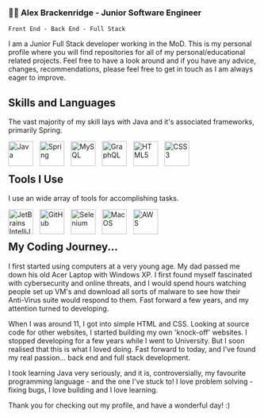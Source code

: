 <h3>👨‍💻 Alex Brackenridge - Junior Software Engineer</h3>

`Front End - Back End - Full Stack`


<p>I am a Junior Full Stack developer working in the MoD. This is my personal profile where you will find repositories for all of my personal/educational related projects. Feel free to have a look around and if you have any advice, changes, recommendations, please feel free to get in touch as I am always eager to improve. </p>

<h2> Skills and Languages </h2>

The vast majority of my skill lays with Java and it's associated frameworks, primarily Spring.

<img align="left" alt="Java" width="50px" style="padding-right:10px" src="https://cdn.jsdelivr.net/gh/devicons/devicon/icons/java/java-original.svg" /><img align="left" alt="Spring" width="50px" style="padding-right:10px"  src="https://cdn.jsdelivr.net/gh/devicons/devicon/icons/spring/spring-original-wordmark.svg" /><img align="left" alt="MySQL" width="50px" style="padding-right:10px" src="https://cdn.jsdelivr.net/gh/devicons/devicon/icons/mysql/mysql-original-wordmark.svg" />
            <img align="left" alt="GraphQL" width="50px" style="padding-right:10px" src="https://cdn.jsdelivr.net/gh/devicons/devicon/icons/graphql/graphql-plain-wordmark.svg" />
          <img align="left" alt="HTML5" width="50px" style="padding-right:10px" src="https://cdn.jsdelivr.net/gh/devicons/devicon/icons/html5/html5-plain-wordmark.svg" /><img align="left" alt="CSS3" width="50px" style="padding-right:10px" src="https://cdn.jsdelivr.net/gh/devicons/devicon/icons/css3/css3-plain-wordmark.svg" />

<br></br>

<h2> Tools I Use </h2>

I use an wide array of tools for accomplishing tasks. 

<img align="left" alt="JetBrains IntelliJ IDEA" width="50px" style="padding-right:10px" src="https://cdn.jsdelivr.net/gh/devicons/devicon/icons/jetbrains/jetbrains-original.svg"/><img align="left" alt="GitHub" width="50px" style="padding-right:10px" src="https://cdn.jsdelivr.net/gh/devicons/devicon/icons/github/github-original.svg" />
            <img align="left" alt="Selenium" width="50px" style="padding-right:10px" src="https://cdn.jsdelivr.net/gh/devicons/devicon/icons/selenium/selenium-original.svg" />
            <img align="left" alt="MacOS" width="50px" style="padding-right:10px" src="https://cdn.jsdelivr.net/gh/devicons/devicon/icons/apple/apple-original.svg" />
            <img align="left" alt="AWS" width="50px" style="padding-right:10px"  src="https://cdn.jsdelivr.net/gh/devicons/devicon/icons/amazonwebservices/amazonwebservices-original.svg" />
<br></br>
<h2> My Coding Journey...</h2>

I first started using computers at a very young age. My dad passed me down his old Acer Laptop with Windows XP. I first found myself fascinated with cybersecurity and online threats, and I would spend hours watching people set up VM's and download all sorts of malware to see how their Anti-Virus suite would respond to them. Fast forward a few years, and my attention turned to developing. 

When I was around 11, I got into simple HTML and CSS. Looking at source code for other websites, I started building my own 'knock-off' websites. I stopped developing for a few years while I went to University. But I soon realised that this is what I loved doing. Fast forward to today, and I've found my real passion... back end and full stack development. 

I took learning Java very seriously, and it is, controversially, my favourite programming language - and the one I've stuck to! I love problem solving - fixing bugs, I love building and I love learning. 

Thank you for checking out my profile, and have a wonderful day! :)
          
          
          
          
          
          
          

          
          


